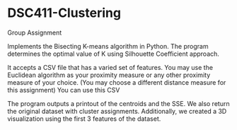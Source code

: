 # DSC411-Clustering

Group Assignment

Implements the Bisecting K-means algorithm in Python. The program determines the optimal value of K using Silhouette Coefficient approach.

It accepts a CSV file that has a varied set of features. You may use the Euclidean algorithm as your proximity measure or any other proximity measure of your choice. (You may choose a different distance measure for this assignment) You can use this CSV

The program outputs a printout of the centroids and the SSE. We also return the original dataset with cluster assignments. Additionally, we created a 3D visualization using the first 3 features of the dataset. 
